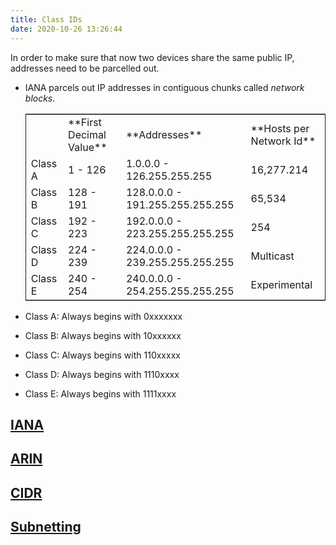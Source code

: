 ```yaml
---
title: Class IDs
date: 2020-10-26 13:26:44 
---
```


In order to make sure that now two devices share the same public IP, addresses need to be parcelled out.

-   IANA parcels out IP addresses in contiguous chunks called *network blocks*.
    
    <table border="2" cellspacing="0" cellpadding="6" rules="groups" frame="hsides">
    
    <colgroup>
    <col  class="org-left" />
    
    <col  class="org-left" />
    
    <col  class="org-left" />
    
    <col  class="org-left" />
    </colgroup>
    <tbody>
    <tr>
    <td class="org-left">&#xa0;</td>
    <td class="org-left">**First Decimal Value**</td>
    <td class="org-left">**Addresses**</td>
    <td class="org-left">**Hosts per Network Id**</td>
    </tr>
    
    <tr>
    <td class="org-left">Class A</td>
    <td class="org-left">1 - 126</td>
    <td class="org-left">1.0.0.0 - 126.255.255.255</td>
    <td class="org-left">16,277.214</td>
    </tr>
    
    <tr>
    <td class="org-left">Class B</td>
    <td class="org-left">128 - 191</td>
    <td class="org-left">128.0.0.0 - 191.255.255.255.255</td>
    <td class="org-left">65,534</td>
    </tr>
    
    <tr>
    <td class="org-left">Class C</td>
    <td class="org-left">192 - 223</td>
    <td class="org-left">192.0.0.0 - 223.255.255.255.255</td>
    <td class="org-left">254</td>
    </tr>
    
    <tr>
    <td class="org-left">Class D</td>
    <td class="org-left">224 - 239</td>
    <td class="org-left">224.0.0.0 - 239.255.255.255.255</td>
    <td class="org-left">Multicast</td>
    </tr>
    
    <tr>
    <td class="org-left">Class E</td>
    <td class="org-left">240 - 254</td>
    <td class="org-left">240.0.0.0 - 254.255.255.255.255</td>
    <td class="org-left">Experimental</td>
    </tr>
    </tbody>
    </table>

-   Class A: Always begins with 0xxxxxxx
-   Class B: Always begins with 10xxxxxx
-   Class C: Always begins with 110xxxxx
-   Class D: Always begins with 1110xxxx
-   Class E: Always begins with 1111xxxx

## [IANA](20201026132833-iana.md)

## [ARIN](20201026132858-arin.md)

## [CIDR](20201026134351-cidr.md)

## [Subnetting](20201026134500-subnetting.md)

